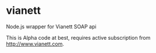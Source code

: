 # vianett
Node.js wrapper for Vianett SOAP api

This is Alpha code at best, requires active subscription from http://www.vianett.com.
